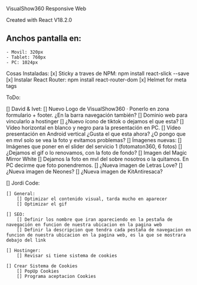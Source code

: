 VisualShow360 Responsive Web

Created with React V18.2.0

## Anchos pantalla en:
    - Movil: 320px
    - Tablet: 760px
    - PC: 1024px

Cosas Instaladas:
    [x] Sticky a traves de NPM:
        npm install react-slick --save
    [x] Instalar React Router:
        npm install react-router-dom
    [x] Helmet for meta tags

ToDo:

[] David & Ivet:
    [] Nuevo Logo de VisualShow360
        · Ponerlo en zona formulario + footer. ¿En la barra navegación también?
    [] Dominio web para vincularlo a hostinger
    [] ¿Nuevo ícono de  tiktok o dejamos el que esta?
    [] Vídeo horizontal en blanco y negro para la presentación en PC.
    [] Vídeo presentación en Android vertical ¿Gusta el que esta ahora? ¿O pongo que en mvl solo se vea la foto y evitamos problemas?
    [] Ímagenes nuevas:
        [] Imágenes que poner en el slider del servicio 1 (fotomaton360, 6 fotos)
        [] ¿Dejamos el gif o lo renovamos, con la foto de fondo?
        [] Imagen del Magic Mirror White
        [] Dejamos la foto en mvl del sobre nosotros o la quitamos. En PC decirme que foto ponendremos.
        [] ¿Nueva imagen de Letras Love?
        [] ¿Nueva imagen de Neones?
        [] ¿Nueva imagen de KitAntiresaca?


[] Jordi Code:

    [] General:
        [] Optimizar el contenido visual, tarda mucho en aparecer
        [] Optimizar el gif

    [] SEO: 
        [] Definir los nombre que iran apareciendo en la pestaña de navegación en funcion de nuestra ubicacion en la pagina web
        [] Definir la descripcion que tendra cada pestaña de navegacion en funcion de nuestra ubicacion en la pagina web, es la que se mostrara debajo del link

    [] Hostinger:
        [] Revisar si tiene sistema de cookies
    
    [] Crear Sistema de Cookies
        [] PopUp Cookies
        [] Programa aceptacion Cookies
